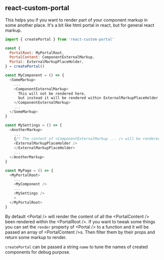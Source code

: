 ## react-custom-portal

This helps you if you want to render part of your component markup in some another place.
It's a bit like html portal in react, but for general react markup.

```js
import { createPortal } from 'react-custom-portal'

const {
  PortalRoot: MyPortalRoot,
  PortalContent: ComponentExternalMarkup,
  Portal: ExternalMarkupPlaceHolder,
} = createPortal()

const MyComponent = () => {
  <SomeMarkup>
    ...
    <ComponentExternalMarkup>
      This will not be rendered here,
      but instead it will be rendered within ExternalMarkupPlaceHolder
    </ComponentExternalMarkup>
    ...
  </SomeMarkup>
}

const MySettings = () => {
  <AnotherMarkup>
    ...
    {/* The content of <ComponentExternalMarkup ... /> will be rendered here instead of <ExternalMarkupPlaceHolder /> */}
    <ExternalMarkupPlaceHolder />
    </ExternalMarkupPlaceHolder>
    ...
  </AnotherMarkup>
}

const MyPage = () => {
  <MyPortalRoot>
    ...
    <MyComponent />
    ...
    <MySettings />
    <
  </MyPortalRoot>
}

```

By default &lt;Portal /> will render the content of  all the &lt;PortalContent />  been rendered within the &lt;PortalRoot />. If you want to tweak some things you can set the `render` property of &lt;Portal /> to a function and it will be passed an array of &lt;PortalContent />s. Then filter them by their props and return some markup to render.

`createPortal` can be passed a string `name` to tune the names of created components for debug purpose.
